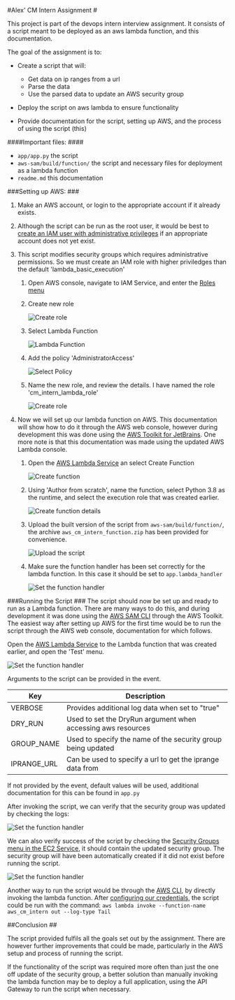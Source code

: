 #Alex' CM Intern Assignment #

This project is part of the devops intern interview assignment. It consists of a script meant to be deployed as an aws lambda function, and this documentation.

The goal of the assignment is to:
 * Create a script that will:
    * Get data on ip ranges from a url
    * Parse the data
    * Use the parsed data to update an AWS security group
    
 * Deploy the script on aws lambda to ensure functionality
 * Provide documentation for the script, setting up AWS, and the process of using the script (this)

####Important files: ####
 * `app/app.py` the script
 * `aws-sam/build/function/` the script and necessary files for deployment as a lambda function
 * `readme.md` this documentation

###Setting up AWS: ###
1. Make an AWS account, or login to the appropriate account if it already exists.
2. Although the script can be run as the root user, it would be best to [create an IAM user with administrative privileges](https://docs.aws.amazon.com/IAM/latest/UserGuide/getting-started_create-admin-group.html "AWS Documentation on creating your first user") if an appropriate account does not yet exist.
3. This script modifies security groups which requires administrative permissions. So we must create an IAM role with higher priviledges than the default 'lambda_basic_execution'
   1. Open AWS console, navigate to IAM Service, and enter the [Roles menu](https://console.aws.amazon.com/iam/home?region=us-east-2#/roles "Link to the IAM Roles menu")
   2. Create new role
   
      ![Create role](./img/create_role.png)
   3. Select Lambda Function
   
      ![Lambda Function](./img/create_role_2.png)
   4. Add the policy 'AdministratorAccess'
   
      ![Select Policy](./img/create_role_3.png)
   5. Name the new role, and review the details. I have named the role 'cm_intern_lambda_role'
   
      ![Create role](./img/create_role_4.png)

4. Now we will set up our lambda function on AWS. This documentation will show how to do it through the AWS web console, however during development this was done using the [AWS Toolkit for JetBrains](https://docs.aws.amazon.com/toolkit-for-jetbrains/latest/userguide/welcome.html "Documentation for AWS Toolkit for JetBrains"). One more note is that this documentation was made using the updated AWS Lambda console.
   1. Open the [AWS Lambda Service](https://us-east-2.console.aws.amazon.com/lambda/ "Link to AWS Lambda") an select Create Function
    
      ![Create function](./img/create_function.png)
   2. Using 'Author from scratch', name the function, select Python 3.8 as the runtime, and select the execution role that was created earlier.
   
      ![Create function details](./img/create_function_2.png)
   3. Upload the built version of the script from `aws-sam/build/function/`, the archive `aws_cm_intern_function.zip` has been provided for convenience.
   
      ![Upload the script](./img/create_function_3.png)
   4. Make sure the function handler has been set correctly for the lambda function. In this case it should be set to `app.lambda_handler`
   
      ![Set the function handler](./img/create_function_4.png)
   
###Running the Script ###
The script should now be set up and ready to run as a Lambda function. There are many ways to do this, and during development it was done using the [AWS SAM CLI](https://docs.aws.amazon.com/serverless-application-model/latest/developerguide/what-is-sam.html "Link to AWS SAM documentation") through the AWS Toolkit. The easiest way after setting up AWS for the first time would be to run the script through the AWS web console, documentation for which follows.

   Open the [AWS Lambda Service](https://us-east-2.console.aws.amazon.com/lambda/ "Link to AWS Lambda") to the Lambda function that was created earlier, and open the 'Test' menu.

![Set the function handler](./img/run_script.png)

Arguments to the script can be provided in the event.

Key | Description
----|------------
VERBOSE|Provides additional log data when set to "true"
DRY_RUN|Used to set the DryRun argument when accessing aws resources
GROUP_NAME|Used to specify the name of the security group being updated
IPRANGE_URL|Can be used to specify a url to get the iprange data from
If not provided by the event, default values will be used, additional documentation for this can be found in `app.py`

After invoking the script, we can verify that the security group was updated by checking the logs:

![Set the function handler](./img/run_script_2.png)

We can also verify success of the script by checking the [Security Groups menu in the EC2 Service](https://us-east-2.console.aws.amazon.com/ec2/v2/home?region=us-east-2#SecurityGroups: "Link to security groups page"), it should contain the updated security group. The security group will have been automatically created if it did not exist before running the script.

![Set the function handler](./img/run_script_3.png)

Another way to run the script would be through the [AWS CLI](https://aws.amazon.com/cli/ "Link to AWS CLI"), by directly invoking the lambda function. After [configuring our credentials](https://docs.aws.amazon.com/cli/latest/userguide/cli-configure-files.html "How to configure credentials for AWS CLI"), the script could be run with the command: `aws lambda invoke --function-name aws_cm_intern out --log-type Tail`

##Conclusion ##

The script provided fulfils all the goals set out by the assignment. There are however further improvements that could be made, particularly in the AWS setup and process of running the script.

If the functionality of the script was required more often than just the one off update of the security group, a better solution than manually invoking the lambda function may be to deploy a full application, using the API Gateway to run the script when necessary.